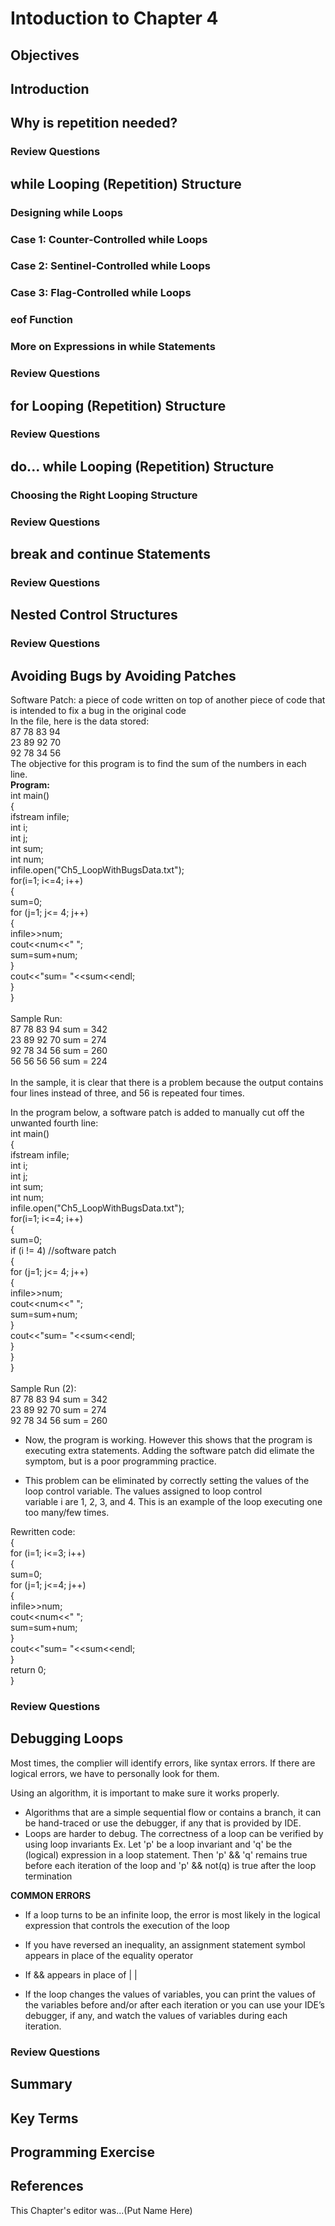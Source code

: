# Intoduction to Chapter 4

## Objectives

## Introduction

## Why is repetition needed?

### Review Questions

## while Looping (Repetition) Structure

### Designing while Loops

### Case 1: Counter-Controlled while Loops

### Case 2: Sentinel-Controlled while Loops

### Case 3: Flag-Controlled while Loops

### eof Function

### More on Expressions in while Statements

### Review Questions

## for Looping (Repetition) Structure

### Review Questions

## do... while Looping (Repetition) Structure

### Choosing the Right Looping Structure

### Review Questions

## break and continue Statements

### Review Questions

## Nested Control Structures

### Review Questions

## Avoiding Bugs by Avoiding Patches
Software Patch: a piece of code written on top of another piece of code that is intended to fix a bug in the original code
<br>
In the file, here is the data stored:<br>
87 78 83 94<br>
23 89 92 70<br>
92 78 34 56<br>
The objective for this program is to find the sum of the numbers in each line.
<br>
**Program:**<br>
int main()<br>
{<br>
    ifstream infile;<br>
    int i;<br>
    int j;<br>
    int sum;<br>
    int num;<br>
    infile.open("Ch5_LoopWithBugsData.txt");<br>
    for(i=1; i<=4; i++)<br>
    {<br>
        sum=0;<br>
        for (j=1; j<= 4; j++)<br>
        {<br>
            infile>>num;<br>
            cout<<num<<" ";<br>
            sum=sum+num;<br>
        }<br>
        cout<<"sum= "<<sum<<endl;<br>
    }<br>
}<br>
<br>
Sample Run:<br>
87 78 83 94 sum = 342<br>
23 89 92 70 sum = 274<br>
92 78 34 56 sum = 260<br>
56 56 56 56 sum = 224<br>
<br>
In the sample, it is clear that there is a problem because the output contains four lines instead of three, and 56 is repeated four times.

In the program below, a software patch is added to manually cut off the unwanted fourth line:<br>
int main()<br>
{<br>
    ifstream infile;<br>
    int i;<br>
    int j;<br>
    int sum;<br>
    int num;<br>
    infile.open("Ch5_LoopWithBugsData.txt");<br>
    for(i=1; i<=4; i++)<br>
    {<br>
        sum=0;<br>
        if (i != 4) //software patch<br>
        {<br>
            for (j=1; j<= 4; j++)<br>
            {<br>
                infile>>num;<br>
                cout<<num<<" ";<br>
                sum=sum+num;<br>
            }<br>
            cout<<"sum= "<<sum<<endl;<br>
        }<br>
    }<br>
}<br>
<br>
Sample Run (2):<br>
87 78 83 94 sum = 342<br>
23 89 92 70 sum = 274<br>
92 78 34 56 sum = 260<br>

- Now, the program is working. However this shows that the program is executing extra statements. Adding the software patch did elimate the symptom, but is a poor programming practice.

- This problem can be eliminated by correctly setting the values of the loop control variable. The values assigned to loop control variable i are 1, 2, 3, and 4. This is an example of the loop executing one too many/few times.

Rewritten code:<br>
{<br>
    for (i=1; i<=3; i++)<br>
    {<br>
        sum=0;<br>
        for (j=1; j<=4; j++)<br>
        {<br>
            infile>>num;<br>
            cout<<num<<" ";<br>
            sum=sum+num;<br>
        }<br>
        cout<<"sum= "<<sum<<endl;<br>
    }<br>
    return 0;<br>
}<br>

### Review Questions

## Debugging Loops
Most times, the complier will identify errors, like syntax errors. If there are logical errors, we have to personally look for them.

Using an algorithm, it is important to make sure it works properly.
- Algorithms that are a simple sequential flow or contains a branch, it can be hand-traced or use the debugger, if any that is provided by IDE.
- Loops are harder to debug. The correctness of a loop can be verified by using loop invariants
Ex. Let 'p' be a loop invariant and 'q' be the (logical) expression in a loop statement. Then 'p' && 'q' remains true before each iteration of the loop and 'p' && not(q) is true after the loop termination

**COMMON ERRORS**<br>
- If a loop turns to be an infinite loop, the error is most likely in the logical expression that controls the execution of the loop

- If you have reversed an inequality, an assignment statement symbol appears in place of the equality operator
- If && appears in place of | |
- If the loop changes the values of variables, you can print the values of the variables before and/or after each iteration or you can use your IDE’s debugger, if any, and watch the values of variables during each iteration.

### Review Questions

## Summary

## Key Terms

## Programming Exercise

## References

This Chapter's editor was...(Put Name Here)

